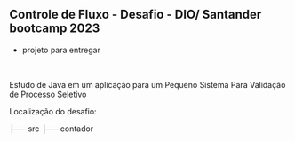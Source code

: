 
## Controle de Fluxo - Desafio - DIO/ Santander bootcamp 2023
- projeto para entregar
##

<br>
Estudo de Java em um aplicação para um Pequeno Sistema Para Validação de Processo Seletivo

<br>

Localização do desafio:

├── src
    ├── contador


<br>

